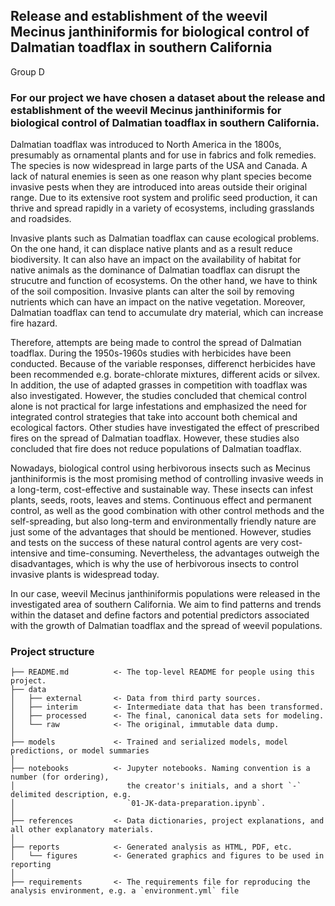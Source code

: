 ## Release and establishment of the weevil Mecinus janthiniformis for biological control of Dalmatian toadflax in southern California

Group D

### For our project we have chosen a dataset about the release and establishment of the weevil Mecinus janthiniformis for biological control of Dalmatian toadflax in southern California. 

Dalmatian toadflax was introduced to North America in the 1800s, presumably as ornamental plants and for use in fabrics and folk remedies. The species is now widespread in large parts of the USA and Canada. A lack of natural enemies is seen as one reason why plant species become invasive pests when they are introduced into areas outside their original 
range. Due to its extensive root system and prolific seed production, it can thrive and spread rapidly in a variety of ecosystems, including grasslands and roadsides. 

Invasive plants such as Dalmatian toadflax can cause ecological problems. On the one hand, it can displace native plants and as a result reduce biodiversity. It can also have an impact on the availability of habitat for native animals as the dominance of Dalmatian toadflax can disrupt the strucutre and function of ecosystems. On the other hand, we have to think of the soil composition. Invasive plants can alter the soil by removing nutrients which can have an impact on the native vegetation. Moreover, Dalmatian toadflax can tend to accumulate dry material, which can increase fire hazard.

Therefore, attempts are being made to control the spread of Dalmatian toadflax. During the 1950s-1960s studies with herbicides have been conducted. Because of the variable responses, differenct herbicides have been recommended e.g. borate-chlorate mixtures, different acids or silvex. In addition, the use of adapted grasses in competition with toadflax was also investigated.
However, the studies concluded that chemical control alone is not practical for large infestations and emphasized the need for integrated control strategies that take into account both chemical and ecological factors.
Other studies have investigated the effect of prescribed fires on the spread of Dalmatian toadflax. However, these studies also concluded that fire does not reduce populations of Dalmatian toadflax.

Nowadays, biological control using herbivorous insects such as Mecinus janthiniformis is the most promising method of controlling invasive weeds in a long-term, cost-effective and sustainable way.
These insects can infest plants, seeds, roots, leaves and stems. Continuous effect and permanent control, as well as the good combination with other control methods and the self-spreading, but also long-term and environmentally friendly nature are just some of the advantages that should be mentioned.
However, studies and tests on the success of these natural control agents are very cost-intensive and time-consuming.
Nevertheless, the advantages outweigh the disadvantages, which is why the use of herbivorous insects to control invasive plants is widespread today.

In our case, weevil Mecinus janthiniformis populations were released in the investigated area of southern California.
We aim to find patterns and trends within the dataset and define factors and potential predictors associated with the growth of Dalmatian toadflax and the spread of weevil populations.

### Project structure



```nohighlight
├── README.md          <- The top-level README for people using this project.
├── data
│   ├── external       <- Data from third party sources.
│   ├── interim        <- Intermediate data that has been transformed.
│   ├── processed      <- The final, canonical data sets for modeling.
│   └── raw            <- The original, immutable data dump.
│
├── models             <- Trained and serialized models, model predictions, or model summaries
│
├── notebooks          <- Jupyter notebooks. Naming convention is a number (for ordering),
│                         the creator's initials, and a short `-` delimited description, e.g.
│                         `01-JK-data-preparation.ipynb`.
│
├── references         <- Data dictionaries, project explanations, and all other explanatory materials.
│
├── reports            <- Generated analysis as HTML, PDF, etc.
│   └── figures        <- Generated graphics and figures to be used in reporting
│
├── requirements       <- The requirements file for reproducing the analysis environment, e.g. a `environment.yml` file

```    
